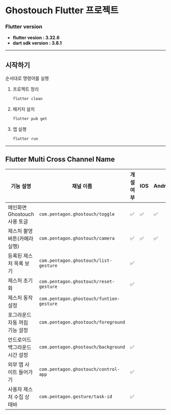 # Ghostouch Flutter 프로젝트

### Flutter version

- **flutter vesion : 3.32.6**
- **dart sdk version : 3.8.1**

---

## 시작하기

순서대로 명령어를 실행

1. 프로젝트 정리

   ```bash
   flutter clean
   ```

2. 패키지 설치

   ```bash
   flutter pub get
   ```

3. 앱 실행
   ```bash
   flutter run
   ```

---

## Flutter Multi Cross Channel Name

| 기능 설명                       | 채널 이름                                | 개설 여부 | IOS | Android |
| ------------------------------- | ---------------------------------------- | --------- | --- | ------- |
| 메인화면 Ghostouch 사용 토글    | `com.pentagon.ghostouch/toggle`          | ✅        | ✅  | ✅      |
| 제스처 촬영 버튼(카메라 실행)   | `com.pentagon.ghostouch/camera`          | ✅        | ✅  | ✅      |
| 등록된 제스처 목록 보기         | `com.pentagon.ghostouch/list-gesture`    | ✅        |     |         |
| 제스처 초기화                   | `com.pentagon.ghostouch/reset-gesture`   | ✅        |     |         |
| 제스처 동작 설정                | `com.pentagon.ghostouch/funtion-gesture` |           |     |         |
| 포그라운드 자동 꺼짐 기능 설정  | `com.pentagon.ghostouch/foreground`      |           |     |         |
| 안드로이드 백그라운드 시간 설정 | `com.pentagon.ghostouch/background`      | ✅        |     |         |
| 외부 앱 사이트 들어가기         | `com.pentagon.ghostouch/control-app`     | ✅        |     |         |
| 사용자 제스처 수집 상태바       | `com.pentagon.gesture/task-id`           | ✅        |     |         |
